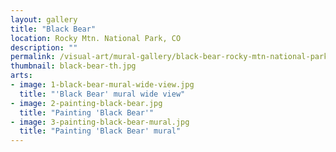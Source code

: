 ```yaml
---
layout: gallery
title: "Black Bear"
location: Rocky Mtn. National Park, CO
description: ""
permalink: /visual-art/mural-gallery/black-bear-rocky-mtn-national-park-co/
thumbnail: black-bear-th.jpg
arts:
- image: 1-black-bear-mural-wide-view.jpg
  title: "'Black Bear' mural wide view"
- image: 2-painting-black-bear.jpg
  title: "Painting 'Black Bear'"
- image: 3-painting-black-bear-mural.jpg
  title: "Painting 'Black Bear' mural"
---
```

